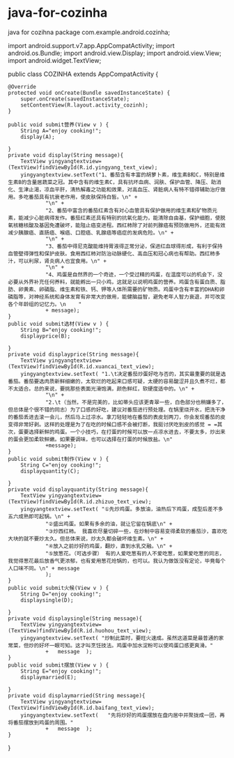 # java-for-cozinha
java for cozihna
package com.example.android.cozinha;

import android.support.v7.app.AppCompatActivity;
import android.os.Bundle;
import android.view.Display;
import android.view.View;
import android.widget.TextView;

public class COZINHA extends AppCompatActivity {

    @Override
    protected void onCreate(Bundle savedInstanceState) {
        super.onCreate(savedInstanceState);
        setContentView(R.layout.activity_cozinh);
    }

    public void submit营养(View v ) {
        String A="enjoy cooking!";
        display(A);

    }
    private void display(String message){
        TextView yingyangtextview=(TextView)findViewById(R.id.yingyang_text_view);
        yingyangtextview.setText("1、番茄含有丰富的胡萝卜素，维生素B和C，特别是维生素B的含量居蔬菜之冠。其中含有的维生素C，具有抗坏血病、润肤、保护血管、降压、助消化、生津止渴，凉血平肝，清热解毒之功能和效果，对高血压、肾脏病人有特不错得辅助治疗做用。多吃番茄具有抗衰老作用，使皮肤保持白皙。\n" +
                "\n" +
                "2、番茄中富含的番茄红素含有对心血管具有保护做用的维生素和矿物质元素，能减少心脏病得发作。番茄红素还具有特别的抗氧化能力，能清除自由基，保护细胞，使脱氧核糖核酸及基因免遭破坏，能阻止癌变进程。西红柿除了对前列腺癌有预防做用外，还能有效减少胰腺癌、直肠癌、喉癌、口腔癌、乳腺癌等癌症的发病危险。\n" +
                "\n" +
                "3、番茄中得尼克酸能维持胃液得正常分泌，保进红血球得形成，有利于保持血管壁得弹性和保护皮肤。食用西红柿对防治动脉硬化、高血压和冠心病也有帮助。西红柿多汁，可以利尿，肾炎病人也宜食用。\n" +
                "\n" +
                "4、鸡蛋是自然界的一个奇迹，一个受过精的鸡蛋，在温度可以的机会下，没必要从外界补充任何养料，就能孵出一只小鸡，这就足以说明鸡蛋的营养。鸡蛋含有蛋白质、脂肪、卵黄素、卵磷脂、维生素和铁、钙、钾等人体所需要的矿物质。鸡蛋中含有丰富的DHA和卵磷脂等，对神经系统和身体发育有非常大的做用，能健脑益智，避免老年人智力衰退，并可改变各个年龄组的记忆力。\n    "
                + message);
    }
    public void submit选材(View v ) {
        String B="enjoy cooking!";
        displayprice(B);

    }
    private void displayprice(String message){
        TextView yingyangtextview=(TextView)findViewById(R.id.xuancai_text_view);
        yingyangtextview.setText( "1.\t决定番茄炒蛋好吃与否的，其实最重要的就是选番茄。番茄要选肉质新鲜细嫩的，太软烂的吃起来口感可疑，太硬的容易酸涩并且久煮不烂，都不太适合。总的来说，要挑那些表面光滑饱满，颜色鲜红，软硬度适中的。\n" +
                "\n" +
                "2.\t（当然，不是完美的，比如蒂头应该更青翠一些，白色部分也稍嫌多了，但总体是个很不错的同志）为了口感的好吃，建议对番茄进行预处理。在锅里烧开水，把洗干净的番茄丢进去滚一会儿，然后马上过凉水。拿刀轻轻地在番茄的表皮划两刀，你会发现番茄的皮变得非常好剥。这样的处理是为了在吃的时候口感不会被打断，我挺讨厌吃到皮的感觉 = =其次，蛋要选择新鲜的鸡蛋。一个小技巧，在打蛋的时候可以放一点凉水进去，不要太多，炒出来的蛋会更加柔软鲜嫩。如果要调味，也可以选择在打蛋的时候放盐。\n"
                +message);
    }
    public void submit制作(View v ) {
        String C="enjoy cooking!";
        displayquantity(C);

    }
    private void displayquantity(String message){
        TextView yingyangtextview=(TextView)findViewById(R.id.zhizuo_text_view);
        yingyangtextview.setText( "①先炒鸡蛋。多放油，油热后下鸡蛋，成型后差不多五六成熟即可起锅。\n" +
                "②盛出鸡蛋。如果有多余的油，就让它留在锅底\n" +
                "③炒西红柿。 我喜欢尽量切碎一些，在炒制中容易变得柔软的番茄沙，喜欢吃大块的就不要炒太久。但总体来说，炒太久都会破坏维生素。\n" +
                "④放入之前炒好的鸡蛋，翻炒，直到水乳交融。\n" +
                "⑤放葱花。（可选步骤） 有的人爱吃葱有的人不爱吃葱，如果爱吃葱的同志，我觉得葱花最后放香气更浓郁，也有爱用葱花炝锅的，也可以。我认为做饭没有定论，毕竟每个人口味不同。\n" + message
                );
    }
    public void submit火候(View v ) {
        String D="enjoy cooking!";
        displaysingle(D);

    }
    private void displaysingle(String message){
        TextView yingyangtextview=(TextView)findViewById(R.id.huohou_text_view);
        yingyangtextview.setText( "炒制此菜时，要旺火速成。虽然这道菜是最普通的家常菜，但炒的好坏一眼可知。这才叫烹饪技法。鸡蛋中加水淀粉可以使鸡蛋口感更爽滑。"
                +   message  );
    }
    public void submit摆放(View v ) {
        String E="enjoy cooking!";
        displaymarried(E);

    }
    private void displaymarried(String message){
        TextView yingyangtextview=(TextView)findViewById(R.id.baifang_text_view);
        yingyangtextview.setText(   "先将炒好的鸡蛋摆放在盘内居中并聚拢成一团，再将番茄摆放到鸡蛋的周围。"
                +   message  );
    }
}
